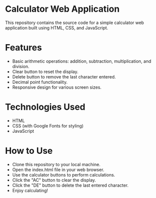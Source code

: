 # Calculator Web Application

This repository contains the source code for a simple calculator web application built using HTML, CSS, and JavaScript.

# Features
- Basic arithmetic operations: addition, subtraction, multiplication, and division.
- Clear button to reset the display.
- Delete button to remove the last character entered.
- Decimal point functionality.
- Responsive design for various screen sizes.
# Technologies Used
- HTML
- CSS (with Google Fonts for styling)
- JavaScript
# How to Use
- Clone this repository to your local machine.
- Open the index.html file in your web browser.
- Use the calculator buttons to perform calculations.
- Click the "AC" button to clear the display.
- Click the "DE" button to delete the last entered character.
- Enjoy calculating!
